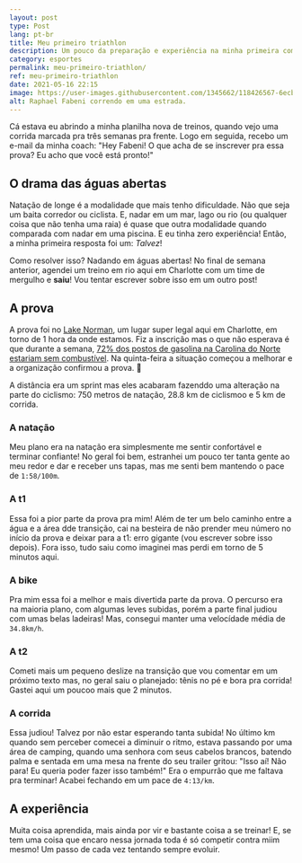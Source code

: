 ```yaml
---
layout: post
type: Post
lang: pt-br
title: Meu primeiro triathlon
description: Um pouco da preparação e experiência na minha primeira competição de Triathlon
category: esportes
permalink: meu-primeiro-triathlon/
ref: meu-primeiro-triathlon
date: 2021-05-16 22:15
image: https://user-images.githubusercontent.com/1345662/118426567-6ecb4980-b699-11eb-92a3-a3c7896fb313.jpg
alt: Raphael Fabeni correndo em uma estrada.
---
```

Cá estava eu abrindo a minha planilha nova de treinos, quando vejo uma corrida marcada pra três semanas pra frente. Logo em seguida, recebo um e-mail da minha coach: "Hey Fabeni! O que acha de se inscrever pra essa prova? Eu acho que você está pronto!"

## O drama das águas abertas

Natação de longe é a modalidade que mais tenho dificuldade. Não que seja um baita corredor ou ciclista. E, nadar em um mar, lago ou rio (ou qualquer coisa que não tenha uma raia) é quase que outra modalidade quando comparada com nadar em uma piscina. E eu tinha zero experiência! Então, a minha primeira resposta foi um: _Talvez_!

Como resolver isso? Nadando em águas abertas! No final de semana anterior, agendei um treino em rio aqui em Charlotte com um time de mergulho e __saiu__! Vou tentar escrever sobre isso em um outro post!

## A prova

A prova foi no [Lake Norman](https://www.visitlakenorman.org/), um lugar super legal aqui em Charlotte, em torno de 1 hora da onde estamos. Fiz a inscrição mas o que não esperava é que durante a semana, [72% dos postos de gasolina na Carolina do Norte estariam sem combustível](https://www.foxbusiness.com/markets/north-carolina-gas-stations-without-fuel). Na quinta-feira a situação começou a melhorar e a organização confirmou a prova. 🙌

A distância era um sprint mas eles acabaram fazenddo uma alteração na parte do ciclismo: 750 metros de natação, 28.8 km de ciclismoo e 5 km de corrida.

### A natação

Meu plano era na natação era simplesmente me sentir confortável e terminar confiante! No geral foi bem, estranhei um pouco ter tanta gente ao meu redor e dar e receber uns tapas, mas me senti bem mantendo o pace de `1:58/100m`.

### A t1

Essa foi a pior parte da prova pra mim! Além de ter um belo caminho entre a água e a área dde transição, cai na besteira de não prender meu número no início da prova e deixar para a t1: erro gigante (vou escrever sobre isso depois). Fora isso, tudo saiu como imaginei mas perdi em torno de 5 minutos aqui.

### A bike

Pra mim essa foi a melhor e mais divertida parte da prova. O percurso era na maioria plano, com algumas leves subidas, porém a parte final judiou com umas belas ladeiras! Mas, consegui manter uma velocídade média de `34.8km/h`.

### A t2

Cometi mais um pequeno deslize na transição que vou comentar em um próximo texto mas, no geral saiu o planejado: tênis no pé e bora pra corrida! Gastei aqui um poucoo mais que 2 minutos.

### A corrida

Essa judiou! Talvez por não estar esperando tanta subida! No último km quando sem perceber comecei a diminuir o ritmo, estava passando por uma área de camping, quando uma senhora com seus cabelos brancos, batendo palma e sentada em uma mesa na frente do seu trailer gritou: "Isso aí! Não para! Eu queria poder fazer isso também!" Era o empurrão que me faltava pra terminar! Acabei fechando em um pace de `4:13/km`.

## A experiência

Muita coisa aprendida, mais ainda por vir e bastante coisa a se treinar! E, se tem uma coisa que encaro nessa jornada toda é só competir contra miim mesmo! Um passo de cada vez tentando sempre evoluir.

